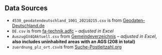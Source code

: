 ## Data Sources
- `4530_geodatendeutschland_1001_20210215.csv` is from [Geodaten-Deutschland.de](https://www.geodaten-deutschland.de/downloaddata.php?token=e27ed6ed53df21ac54dd8dadb8b2b8a8fc81f0ef51c8f2205b4ea8c9295cd6d41d7ec3ae974ce6ae&rtoken=auto&filetype=csv&artikelnr=1001)
- `DE.csv` is from [fa-technik.adfc](http://www.fa-technik.adfc.de/code/opengeodb/) – _adjusted in Excel_
- `AuszugGV4QAktuell.csv` from [Gemeindeverzeichnis](https://www.destatis.de/DE/Themen/Laender-Regionen/Regionales/Gemeindeverzeichnis/Administrativ/Archiv/GVAuszugQ/AuszugGV4QAktuell.html) – _adjusted in Excel_, **also includes uninhabited areas with an AGS (208 in total)**
- `zuordnung_plz_ort.csv`is from [Suche-Postleitzahl.org](https://www.suche-postleitzahl.org/downloads)